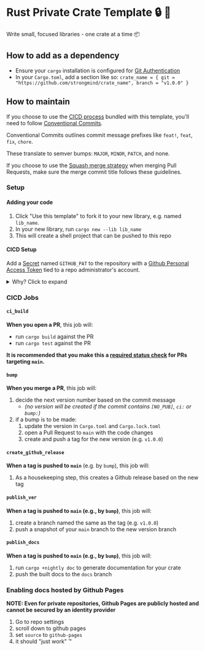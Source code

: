 # Rust Private Crate Template :lock: :crab:
Write small, focused libraries - one crate at a time :package:

## How to add as a dependency
- Ensure your `cargo` installation is configured for [Git Authentication]
- In your `Cargo.toml`, add a section like so: `crate_name = { git = "https://github.com/strongmind/crate_name", branch = "v1.0.0" }`


## How to maintain
If you choose to use the [CICD process](#cicd-process) bundled with this template, you'll need to follow [Conventional Commits].

Conventional Commits outlines commit message prefixes like `feat!`, `feat`, `fix`, `chore`.

These translate to semver bumps: `MAJOR`, `MINOR`, `PATCH`, and none.

If you choose to use the [Squash merge strategy] when merging Pull Requests, make sure the merge commit title follows these guidelines.

### Setup

#### Adding your code
1. Click "Use this template" to fork it to your new library, e.g. named `lib_name`.
1. In your new library, run `cargo new --lib lib_name`
1. This will create a shell project that can be pushed to this repo

#### CICD Setup
Add a [Secret] named `GITHUB_PAT` to the repository with a [Github Personal Access Token] tied to a repo administrator's account.
<details>
  <summary>Why? Click to expand</summary>
  
  > Github Actions can open PRs, but those PRs will not trigger other Actions (`ci_build` or `publish`).
  > Using a PAT allows the repo to check that the PR opened by [`bump`](#bump) is mergeable, and run the `publish` job on merge.

</details>

### CICD Jobs

#### `ci_build`
**When you open a PR**, this job will:
- run `cargo build` against the PR
- run `cargo test` against the PR

**It is recommended that you make this a [required status check] for PRs targeting `main`.**

#### `bump`
**When you merge a PR**, this job will:
1. decide the next version number based on the commit message
    - _(no version will be created if the commit contains `[NO_PUB]`, `ci:` or `bump:`)_
1. if a bump is to be made:
    1. update the version in `Cargo.toml` and `Cargo.lock.toml`
    1. open a Pull Request to `main` with the code changes
    1. create and push a tag for the new version (e.g. `v1.0.0`)

#### `create_github_release`
**When a tag is pushed to `main`** (e.g. by `bump`), this job will:
1. As a housekeeping step, this creates a Github release based on the new tag

#### `publish_ver`
**When a tag is pushed to `main` (e.g., by `bump`)**, this job will:
1. create a branch named the same as the tag (e.g. `v1.0.0`)
1. push a snapshot of your `main` branch to the new version branch

#### `publish_docs`
**When a tag is pushed to `main` (e.g., by `bump`)**, this job will:
1. run `cargo +nightly doc` to generate documentation for your crate
1. push the built docs to the `docs` branch

### Enabling docs hosted by Github Pages
**NOTE: Even for private repositories, Github Pages are publicly hosted and cannot be secured by an identity provider**
1. Go to repo settings
1. scroll down to github pages
1. set `source` to `github-pages`
1. it should "just work" :tm:

[Git Authentication]: https://doc.rust-lang.org/cargo/appendix/git-authentication.html#git-authentication
[required status check]: https://docs.github.com/en/github/administering-a-repository/enabling-required-status-checks
[Squash merge strategy]: https://docs.github.com/en/github/administering-a-repository/about-merge-methods-on-github
[Conventional Commits]: https://www.conventionalcommits.org/en/v1.0.0/
[Secret]: https://docs.github.com/en/actions/configuring-and-managing-workflows/creating-and-storing-encrypted-secrets
[Github personal access token]: https://docs.github.com/en/github/authenticating-to-github/creating-a-personal-access-token
